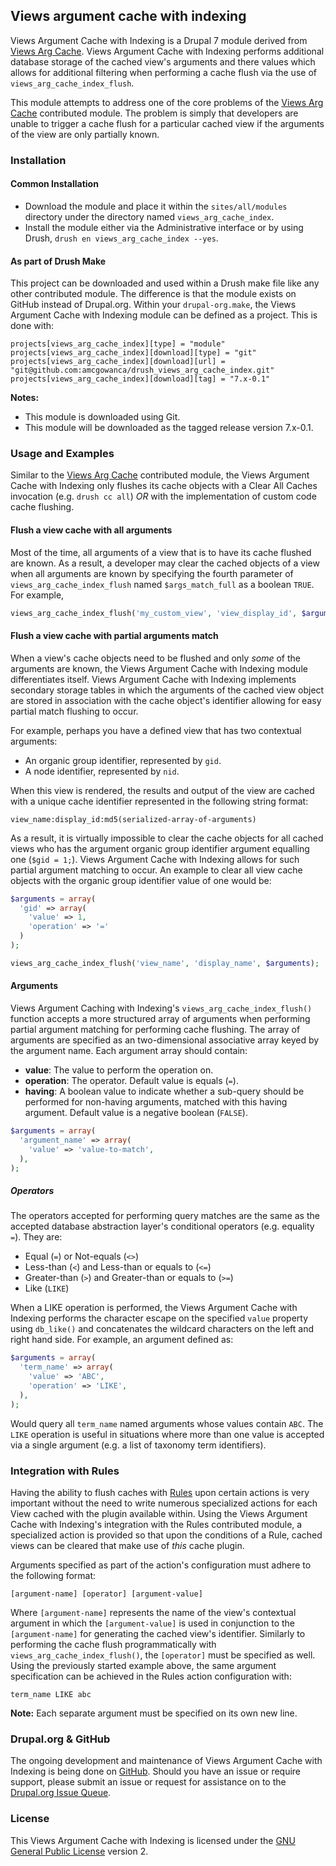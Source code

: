## Views argument cache with indexing

Views Argument Cache with Indexing is a Drupal 7 module derived from [Views Arg Cache](http://drupal.org/project/views_arg_cache). Views Argument Cache with Indexing performs additional database storage of the cached view's arguments and there values which allows for additional filtering when performing a cache flush via the use of `views_arg_cache_index_flush`.

This module attempts to address one of the core problems of the [Views Arg Cache](http://drupal.org/project/views_arg_cache) contributed module. The problem is simply that developers are unable to trigger a cache flush for a particular cached view if the arguments of the view are only partially known.

### Installation

#### Common Installation

* Download the module and place it within the `sites/all/modules` directory under the directory named `views_arg_cache_index`.
* Install the module either via the Administrative interface or by using Drush, `drush en views_arg_cache_index --yes`.

#### As part of Drush Make

This project can be downloaded and used within a Drush make file like any other contributed module. The difference is that the module exists on GitHub instead of Drupal.org. Within your `drupal-org.make`, the Views Argument Cache with Indexing module can be defined as a project. This is done with:

```
projects[views_arg_cache_index][type] = "module"
projects[views_arg_cache_index][download][type] = "git"
projects[views_arg_cache_index][download][url] = "git@github.com:amcgowanca/drush_views_arg_cache_index.git"
projects[views_arg_cache_index][download][tag] = "7.x-0.1"
```

**Notes:**

* This module is downloaded using Git.
* This module will be downloaded as the tagged release version 7.x-0.1.

### Usage and Examples

Similar to the [Views Arg Cache](http://drupal.org/project/views_arg_cache) contributed module, the Views Argument Cache with Indexing only flushes its cache objects with a Clear All Caches invocation (e.g. `drush cc all`) *OR* with the implementation of custom code cache flushing.

#### Flush a view cache with all arguments

Most of the time, all arguments of a view that is to have its cache flushed are known. As a result, a developer may clear the cached objects of a view when all arguments are known by specifying the fourth parameter of `views_arg_cache_index_flush` named `$args_match_full` as a boolean `TRUE`. For example,

```php
views_arg_cache_index_flush('my_custom_view', 'view_display_id', $arguments, TRUE);
```

#### Flush a view cache with partial arguments match

When a view's cache objects need to be flushed and only *some* of the arguments are known, the Views Argument Cache with Indexing module differentiates itself. Views Argument Cache with Indexing implements secondary storage tables in which the arguments of the cached view object are stored in association with the cache object's identifier allowing for easy partial match flushing to occur.

For example, perhaps you have a defined view that has two contextual arguments:

* An organic group identifier, represented by `gid`.
* A node identifier, represented by `nid`.

When this view is rendered, the results and output of the view are cached with a unique cache identifier represented in the following string format:

```
view_name:display_id:md5(serialized-array-of-arguments)
```

As a result, it is virtually impossible to clear the cache objects for all cached views who has the argument organic group identifier argument equalling one (`$gid = 1;`). Views Argument Cache with Indexing allows for such partial argument matching to occur. An example to clear all view cache objects with the organic group identifier value of one would be:

```php
$arguments = array(
  'gid' => array(
    'value' => 1,
    'operation' => '='
  )
);

views_arg_cache_index_flush('view_name', 'display_name', $arguments);
```

#### Arguments

Views Argument Caching with Indexing's `views_arg_cache_index_flush()` function accepts a more structured array of arguments when performing partial argument matching for performing cache flushing. The array of arguments are specified as an two-dimensional associative array keyed by the argument name. Each argument array should contain:

* **value**: The value to perform the operation on.
* **operation**: The operator. Default value is equals (`=`).
* **having**: A boolean value to indicate whether a sub-query should be performed for non-having arguments, matched with this having argument. Default value is a negative boolean (`FALSE`).

```php
$arguments = array(
  'argument_name' => array(
    'value' => 'value-to-match',
  ),
);
```

##### Operators

The operators accepted for performing query matches are the same as the accepted database abstraction layer's conditional operators (e.g. equality `=`). They are:

* Equal (`=`) or Not-equals (`<>`)
* Less-than (`<`) and Less-than or equals to (`<=`)
* Greater-than (`>`) and Greater-than or equals to (`>=`)
* Like (`LIKE`)

When a LIKE operation is performed, the Views Argument Cache with Indexing performs the character escape on the specified `value` property using `db_like()` and concatenates the wildcard characters on the left and right hand side. For example, an argument defined as:

```php
$arguments = array(
  'term_name' => array(
    'value' => 'ABC',
    'operation' => 'LIKE',
  ),
);
```

Would query all `term_name` named arguments whose values contain `ABC`. The `LIKE` operation is useful in situations where more than one value is accepted via a single argument (e.g. a list of taxonomy term identifiers).

### Integration with Rules

Having the ability to flush caches with [Rules](https://drupal.org/project/rules) upon certain actions is very important without the need to write numerous specialized actions for each View cached with the plugin available within. Using the Views Argument Cache with Indexing's integration with the Rules contributed module, a specialized action is provided so that upon the conditions of a Rule, cached views can be cleared that make use of *this* cache plugin.

Arguments specified as part of the action's configuration must adhere to the following format:

```
[argument-name] [operator] [argument-value]
```

Where `[argument-name]` represents the name of the view's contextual argument in which the `[argument-value]` is used in conjunction to the `[argument-name]` for generating the cached view's identifier. Similarly to performing the cache flush programmatically with `views_arg_cache_index_flush()`, the `[operator]` must be specified as well. Using the previously started example above, the same argument specification can be achieved in the Rules action configuration with:

```
term_name LIKE abc
```

**Note:** Each separate argument must be specified on its own new line.

### Drupal.org & GitHub

The ongoing development and maintenance of Views Argument Cache with Indexing is being done on [GitHub](https://github.com/amcgowanca/drupal_views_arg_cache_index). Should you have an issue or require support, please submit an issue or request for assistance on to the [Drupal.org Issue Queue](https://www.drupal.org/project/issues/2296039?status=All&categories=All).

### License

This Views Argument Cache with Indexing is licensed under the [GNU General Public License](./LICENSE.md) version 2.
